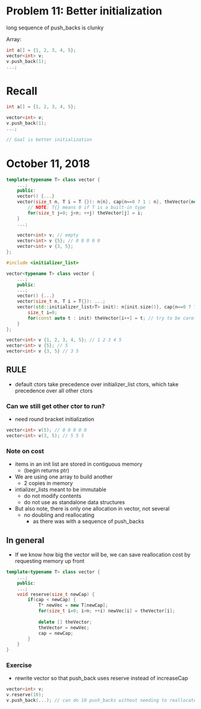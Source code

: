 # Problem 11: Better initialization

long sequence of push_backs is clunky

Array: 

```cpp
int a[] = {1, 2, 3, 4, 5};
vector<int> v;
v.push_back(1);
...;
```

# Recall

```cpp
int a[] = {1, 2, 3, 4, 5};

vector<int> v;
v.push_back(1);
...;

// Goal is better initialization
```

# October 11, 2018

```cpp
template<typename T> class vector {
    ...;
    public:
    vector() {...}
    vector(size_t n, T i = T {}): n{n}, cap{n==0 ? 1 : n}, theVector{new T[cap]} {
     	// NOTE: T{} means 0 if T is a built-in type
        for(size_t j=0; j<n; ++j) theVector[j] = i;
    }
    ...;
    
    vector<int> v; // empty
    vector<int> v {5}; // 0 0 0 0 0
    vector<int> v {3, 5};
};
```

```cpp
#include <initializer_list>

vector<typename T> class vector {
    ...;
    public:
    ...;
    vector() {...}
    vector(size_t n, T i = T{}): ...;
    vector(std::initializer_list<T> init): n{init.size()}, cap{n==0 ? 1 : n}, theVector{new T[cap]}  	{
    	size_t i=0;
        for(const auto t : init) theVector[i++] = t; // try to be careful with references here
    }
};

vector<int> v {1, 2, 3, 4, 5}; // 1 2 3 4 5
vector<int> v {5}; // 5
vector<int> v {3, 5} // 3 5
```

## RULE

- default ctors take precedence over initializer_list ctors, which take precedence over all other ctors

### Can we still get other ctor to run?

- need round bracket initialization

```cpp
vector<int> v(5); // 0 0 0 0 0
vector<int> v(3, 5); // 5 5 5
```

### Note on cost

- items in an init list are stored in contiguous memory
  - (begin returns ptr)
- We are using one array to build another
  - 2 copies in memory
- intializer_lists meant to be immutable
  - do not modify contents
  - do not use as standalone data structures
- But also note, there is only one allocation in vector, not several
  - no doubling and reallocating
    - as there was with a sequence of push_backs

## In general

- If we know how big the vector will be, we can save reallocation cost by requesting memory up front

```cpp
template<typename T> class vector {
    ...;
    public:
    ...;
    void reserve(size_t newCap) {
        if(cap < newCap) {
            T* newVec = new T[newCap];
            for(size_t i=0; i<n; ++i) newVec[i] = theVector[i];
            
            delete [] theVector;
            theVector = newVec;
            cap = newCap;
        }
    }
}
```

### Exercise

- rewrite vector so that push_back uses reserve instead of increaseCap

```cpp
vector<int> v;
v.reserve(10);
v.push_back(...); // can do 10 push_backs without needing to reallocate
```